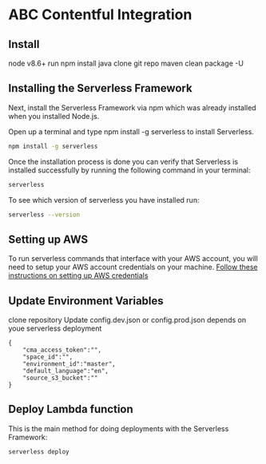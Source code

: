 # ABC Contentful Integration

## Install

node v8.6+
run npm install
java
clone git repo
maven clean package -U

## Installing the Serverless Framework
Next, install the Serverless Framework via npm which was already installed when you installed Node.js.

Open up a terminal and type npm install -g serverless to install Serverless.
```sh
npm install -g serverless
```

Once the installation process is done you can verify that Serverless is installed successfully by running the following command in your terminal:
```sh
serverless
```
To see which version of serverless you have installed run:
```sh
serverless --version
```

## Setting up AWS
To run serverless commands that interface with your AWS account, you will need to setup your AWS account credentials on your machine.
[Follow these instructions on setting up AWS credentials](https://serverless.com/framework/docs/providers/aws/guide/credentials/)

## Update Environment Variables
clone repository 
Update config.dev.json or config.prod.json depends on youe serverless deployment 
```
{
    "cma_access_token":"",
    "space_id":"",
    "environment_id":"master",
	"default_language":"en",
	"source_s3_bucket":""
}
```

## Deploy Lambda function
This is the main method for doing deployments with the Serverless Framework:
```sh
serverless deploy
```